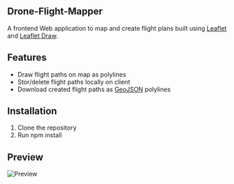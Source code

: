 ## Drone-Flight-Mapper
A frontend Web application to map and create flight plans built using [Leaflet](http://leafletjs.com) and [Leaflet Draw](https://github.com/Leaflet/Leaflet.draw). 

## Features
* Draw flight paths on map as polylines
* Stor/delete flight paths locally on client 
* Download created flight paths as [GeoJSON](http://geojson.org/) polylines

## Installation
1. Clone the repository
2. Run npm install

## Preview
![Preview](https://i.imgur.com/UpO6NjS.png)
